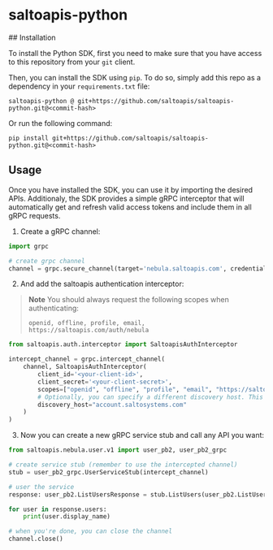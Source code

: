 # saltoapis-python

## Installation

To install the Python SDK, first you need to make sure that you have access to this repository from your `git` client.

Then, you can install the SDK using `pip`. To do so, simply add this repo as a dependency in your `requirements.txt` file:
```
saltoapis-python @ git+https://github.com/saltoapis/saltoapis-python.git@<commit-hash>
```

Or run the following command:

```
pip install git+https://github.com/saltoapis/saltoapis-python.git@<commit-hash>
```

## Usage

Once you have installed the SDK, you can use it by importing the desired APIs.
Additionaly, the SDK provides a simple gRPC interceptor that will automatically get and refresh valid access tokens and include them in all gRPC requests.

1. Create a gRPC channel:

```python
import grpc

# create grpc channel
channel = grpc.secure_channel(target='nebula.saltoapis.com', credentials=grpc.ssl_channel_credentials())
```

2. And add the saltoapis authentication interceptor:

> **Note**
> You should always request the following scopes when authenticating:
> ```
> openid, offline, profile, email, https://saltoapis.com/auth/nebula
> ```

```python
from saltoapis.auth.interceptor import SaltoapisAuthInterceptor

intercept_channel = grpc.intercept_channel(
    channel, SaltoapisAuthInterceptor(
        client_id='<your-client-id>',
        client_secret='<your-client-secret>',
        scopes=["openid", "offline", "profile", "email", "https://saltoapis.com/auth/nebula"],
        # Optionally, you can specify a different discovery host. This may be useful for testing purposes
        discovery_host="account.saltosystems.com"
    )
)
```

3. Now you can create a new gRPC service stub and call any API you want:

```python
from saltoapis.nebula.user.v1 import user_pb2, user_pb2_grpc

# create service stub (remember to use the intercepted channel)
stub = user_pb2_grpc.UserServiceStub(intercept_channel)

# user the service
response: user_pb2.ListUsersResponse = stub.ListUsers(user_pb2.ListUsersRequest(parent="<your parent installation id>", page_size=10))

for user in response.users:
    print(user.display_name)

# when you're done, you can close the channel
channel.close()
```
